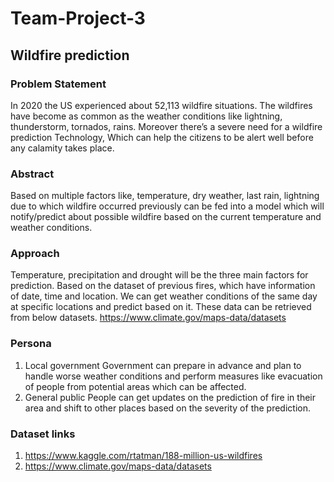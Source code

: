 # Team-Project-3
## Wildfire prediction 
### Problem Statement
In 2020 the US experienced about 52,113 wildfire situations. The wildfires have become as common as the weather conditions like lightning, thunderstorm, tornados, rains. Moreover there’s a severe need for a wildfire prediction Technology, Which can help the citizens to be alert well before any calamity takes place.
### Abstract
Based on multiple factors like, temperature, dry weather, last rain, lightning due to which wildfire occurred previously  can be fed into a model which will notify/predict about possible wildfire based on the current temperature and weather conditions.
### Approach

Temperature, precipitation and drought will be the three main factors for prediction.
Based on the dataset of previous fires, which have information of date, time and location. We can get weather conditions of the same day at specific locations and predict based on it. These data can be retrieved from below datasets.
https://www.climate.gov/maps-data/datasets

### Persona
1. Local government
Government can prepare in advance and plan to handle worse weather conditions and perform measures like evacuation of people from potential areas which can be affected.
2. General public
People can get updates on the prediction of fire in their area and shift to other places based on the severity of the prediction.

### Dataset links
1. https://www.kaggle.com/rtatman/188-million-us-wildfires
2. https://www.climate.gov/maps-data/datasets


